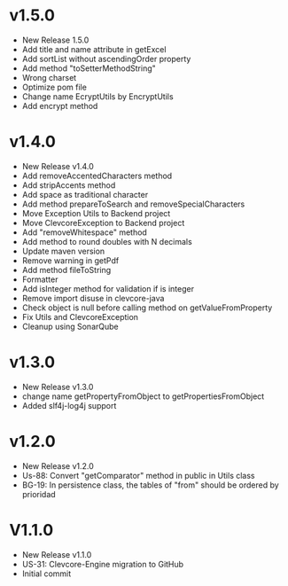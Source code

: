 # v1.5.0
- New Release 1.5.0
- Add title and name attribute in getExcel
- Add sortList without ascendingOrder property
- Add method "toSetterMethodString"
- Wrong charset
- Optimize pom file
- Change name EcryptUtils by EncryptUtils
- Add encrypt method

# v1.4.0
- New Release v1.4.0
- Add removeAccentedCharacters method
- Add stripAccents method
- Add space as traditional character
- Add method prepareToSearch and removeSpecialCharacters
- Move Exception Utils to Backend project
- Move ClevcoreException to Backend project
- Add "removeWhitespace" method
- Add method to round doubles with N decimals
- Update maven version
- Remove warning in getPdf
- Add method fileToString
- Formatter
- Add isInteger method  for validation if is integer
- Remove import disuse in clevcore-java
- Check object is null before calling method on getValueFromProperty
- Fix Utils and ClevcoreException
- Cleanup using SonarQube

# v1.3.0
- New Release v1.3.0
- change name getPropertyFromObject to getPropertiesFromObject
- Added slf4j-log4j support

# v1.2.0
- New Release v1.2.0
- Us-88: Convert "getComparator" method in public in Utils class
- BG-19: In persistence class, the tables of "from" should be ordered by prioridad

# V1.1.0
- New Release v1.1.0
- US-31: Clevcore-Engine migration to GitHub
- Initial commit
